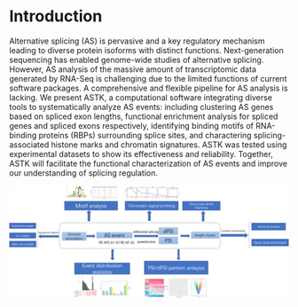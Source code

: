 # Introduction

Alternative splicing (AS) is pervasive and a key
regulatory mechanism leading to diverse protein isoforms with distinct
functions. Next-generation sequencing has enabled genome-wide studies of alternative
splicing. However, AS analysis of the massive amount of transcriptomic data
generated by RNA-Seq is challenging due to the limited functions of current software
packages. A comprehensive and flexible pipeline for AS analysis is lacking. We
present ASTK, a computational software integrating diverse tools to
systematically analyze AS events: including clustering AS genes based on
spliced exon lengths, functional enrichment analysis for spliced genes and
spliced exons respectively, identifying binding motifs of RNA-binding proteins
(RBPs) surrounding splice sites, and charactering splicing-associated histone
marks and chromatin signatures. ASTK was tested using experimental datasets to
show its effectiveness and reliability. Together, ASTK will facilitate the
functional characterization of AS events and improve our understanding of
splicing regulation.

<img src='static/img/workflow.png' alt="workflow.png"></img>